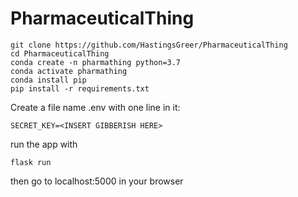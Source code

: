 # PharmaceuticalThing
```
git clone https://github.com/HastingsGreer/PharmaceuticalThing
cd PharmaceuticalThing
conda create -n pharmathing python=3.7
conda activate pharmathing
conda install pip
pip install -r requirements.txt
```
Create a file name .env with one line in it:
```
SECRET_KEY=<INSERT GIBBERISH HERE>
```
run the app with 
```
flask run
```
then go to localhost:5000 in your browser
